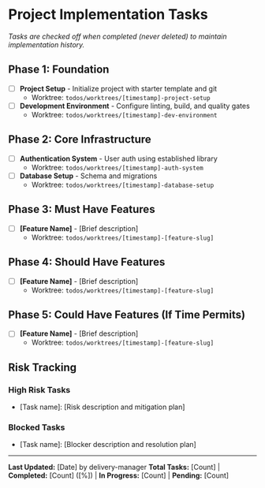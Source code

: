 # Project Implementation Tasks

*Tasks are checked off when completed (never deleted) to maintain implementation history.*

## Phase 1: Foundation
- [ ] **Project Setup** - Initialize project with starter template and git
  - Worktree: `todos/worktrees/[timestamp]-project-setup`
- [ ] **Development Environment** - Configure linting, build, and quality gates
  - Worktree: `todos/worktrees/[timestamp]-dev-environment`

## Phase 2: Core Infrastructure  
- [ ] **Authentication System** - User auth using established library
  - Worktree: `todos/worktrees/[timestamp]-auth-system`
- [ ] **Database Setup** - Schema and migrations
  - Worktree: `todos/worktrees/[timestamp]-database-setup`

## Phase 3: Must Have Features
- [ ] **[Feature Name]** - [Brief description]
  - Worktree: `todos/worktrees/[timestamp]-[feature-slug]`

## Phase 4: Should Have Features
- [ ] **[Feature Name]** - [Brief description]
  - Worktree: `todos/worktrees/[timestamp]-[feature-slug]`

## Phase 5: Could Have Features (If Time Permits)
- [ ] **[Feature Name]** - [Brief description]
  - Worktree: `todos/worktrees/[timestamp]-[feature-slug]`

## Risk Tracking
### High Risk Tasks
- [Task name]: [Risk description and mitigation plan]

### Blocked Tasks
- [Task name]: [Blocker description and resolution plan]

---
**Last Updated:** [Date] by delivery-manager
**Total Tasks:** [Count] | **Completed:** [Count] ([%]) | **In Progress:** [Count] | **Pending:** [Count]
